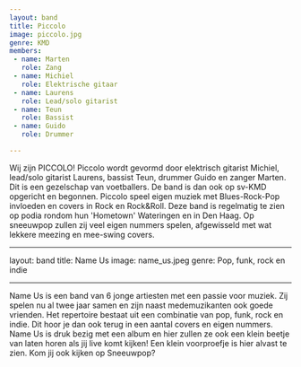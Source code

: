 ```yaml
---
layout: band
title: Piccolo
image: piccolo.jpg 
genre: KMD
members:
 - name: Marten
   role: Zang
 - name: Michiel
   role: Elektrische gitaar
 - name: Laurens
   role: Lead/solo gitarist
 - name: Teun
   role: Bassist
 - name: Guido
   role: Drummer

---
```


Wij zijn PICCOLO! Piccolo wordt gevormd door elektrisch gitarist Michiel, lead/solo gitarist Laurens, bassist Teun, drummer Guido en zanger Marten. Dit is een gezelschap van voetballers. De band is dan ook op sv-KMD opgericht en begonnen. Piccolo speel eigen muziek met Blues-Rock-Pop invloeden en covers in Rock en Rock&Roll. Deze band is regelmatig te zien op podia rondom hun 'Hometown' Wateringen en in Den Haag. Op sneeuwpop zullen zij veel eigen nummers spelen, afgewisseld met wat lekkere meezing en mee-swing covers.


---
layout: band
title: Name Us
image: name_us.jpeg
genre: Pop, funk, rock en indie

---

Name Us is een band van 6 jonge artiesten met een passie voor muziek. Zij spelen nu al twee jaar samen en zijn naast medemuzikanten ook goede vrienden. Het repertoire bestaat uit een combinatie van pop, funk, rock en indie. Dit hoor je dan ook terug in een aantal covers en eigen nummers. Name Us is druk bezig met een album en hier zullen ze ook een klein beetje van laten horen als jij live komt kijken! Een klein voorproefje is hier alvast te zien. Kom jij ook kijken op Sneeuwpop?


